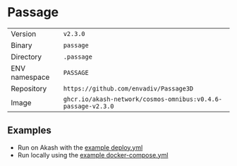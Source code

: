 # Passage

| | |
|---|---|
|Version|`v2.3.0`|
|Binary|`passage`|
|Directory|`.passage`|
|ENV namespace|`PASSAGE`|
|Repository|`https://github.com/envadiv/Passage3D`|
|Image|`ghcr.io/akash-network/cosmos-omnibus:v0.4.6-passage-v2.3.0`|

## Examples

- Run on Akash with the [example deploy.yml](./deploy.yml)
- Run locally using the [example docker-compose.yml](./docker-compose.yml)

